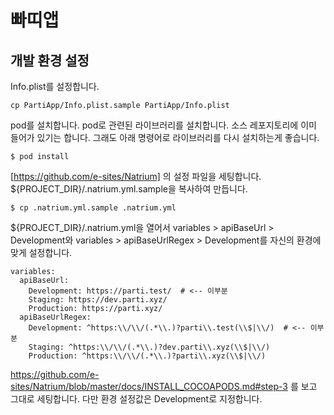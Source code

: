 # 빠띠앱

## 개발 환경 설정

Info.plist를 설정합니다.

```
cp PartiApp/Info.plist.sample PartiApp/Info.plist
```

pod를 설치합니다. pod로 관련된 라이브러리를 설치합니다. 소스 레포지토리에 이미 들어가 있기는 합니다. 그래도 아래 명령어로 라이브러리를 다시 설치하는게 좋습니다.

```
$ pod install
```

[https://github.com/e-sites/Natrium] 의 설정 파일을 세팅합니다. ${PROJECT_DIR}/.natrium.yml.sample을 복사하여 만듭니다.

```
$ cp .natrium.yml.sample .natrium.yml
```

${PROJECT_DIR}/.natrium.yml을 열어서 variables > apiBaseUrl > Development와 variables > apiBaseUrlRegex > Development를 자신의 환경에 맞게 설정합니다.

```
variables:
  apiBaseUrl:
    Development: https://parti.test/  # <-- 이부분
    Staging: https://dev.parti.xyz/
    Production: https://parti.xyz/
  apiBaseUrlRegex:
    Development: ^https:\\/\\/(.*\\.)?parti\\.test(\\$|\\/)  # <-- 이부분
    Staging: ^https:\\/\\/(.*\\.)?dev.parti\\.xyz(\\$|\\/)
    Production: ^https:\\/\\/(.*\\.)?parti\\.xyz(\\$|\\/)

```

https://github.com/e-sites/Natrium/blob/master/docs/INSTALL_COCOAPODS.md#step-3 를 보고 그대로 세팅합니다. 다만 환경 설정값은 Development로 지정합니다.
